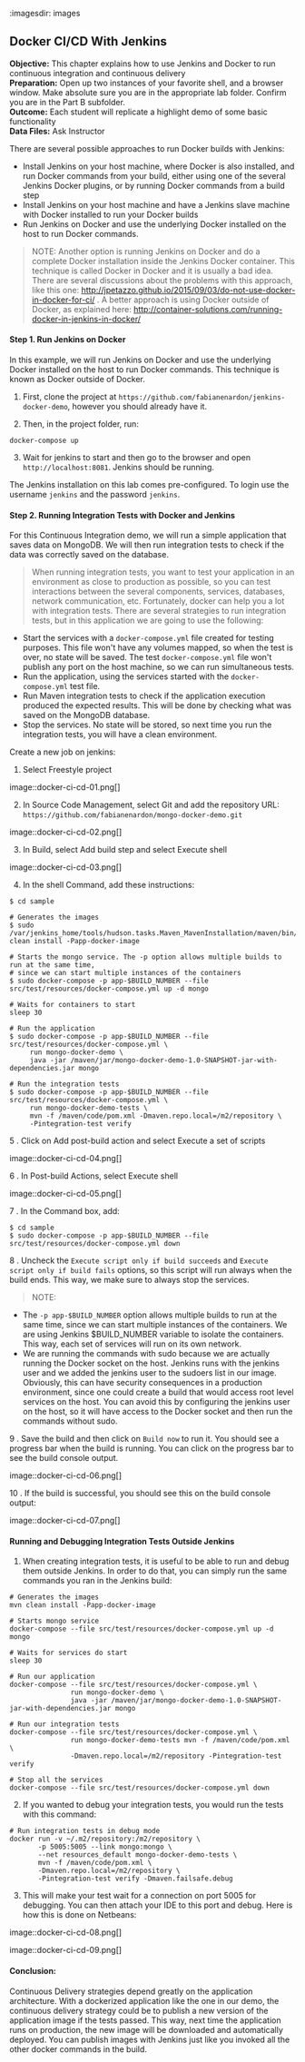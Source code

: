 :imagesdir: images

## Docker CI/CD With Jenkins
**Objective:** This chapter explains how to use Jenkins and Docker to run continuous integration and continuous delivery<br>
**Preparation:** Open up two instances of your favorite shell, and a browser window. Make absolute sure you are in the appropriate lab folder. Confirm you are in the Part B subfolder.<br>
**Outcome:** Each student will replicate a highlight demo of some basic functionality<br>
**Data Files:** Ask Instructor<br>

There are several possible approaches to run Docker builds with Jenkins:
- Install Jenkins on your host machine, where Docker is also installed, and run Docker commands from your build, either using one of the several Jenkins Docker plugins, or by running Docker commands from a build step
- Install Jenkins on your host machine and have a Jenkins slave machine with Docker installed to run your Docker builds
- Run Jenkins on Docker and use the underlying Docker installed on the host to run Docker commands.

>NOTE: Another option is running Jenkins on Docker and do a complete Docker installation inside the Jenkins Docker container. This technique is called Docker in Docker and it is usually a bad idea. There are several discussions about the problems with this approach, like this one: http://jpetazzo.github.io/2015/09/03/do-not-use-docker-in-docker-for-ci/ . A better approach is using Docker outside of Docker, as explained here: http://container-solutions.com/running-docker-in-jenkins-in-docker/

#### Step 1. Run Jenkins on Docker<br>

In this example, we will run Jenkins on Docker and use the underlying Docker installed on the host to run Docker commands. This technique is known as Docker outside of Docker.

1. First, clone the project at `https://github.com/fabianenardon/jenkins-docker-demo`, however you should already have it.

2. Then, in the project folder, run:

```
docker-compose up
```

3. Wait for jenkins to start and then go to the browser and open `http://localhost:8081`. Jenkins should be running.

The Jenkins installation on this lab comes pre-configured. To login use the username `jenkins` and the password `jenkins`.

#### Step 2. Running Integration Tests with Docker and Jenkins
For this Continuous Integration demo, we will run a simple application that saves data on MongoDB. We will then run integration tests to check if the data was correctly saved on the database.

>When running integration tests, you want to test your application in an environment as close to production as possible, so you can test interactions between the several components, services, databases, network communication, etc. Fortunately, docker can help you a lot with integration tests. There are several strategies to run integration tests, but in this application we are going to use the following:
- Start the services with a `docker-compose.yml` file created for testing purposes. This file won't have any volumes mapped, so when the test is over, no state will be saved. The test `docker-compose.yml` file won't publish any port on the host machine, so we can run simultaneous tests.
- Run the application, using the services started with the `docker-compose.yml` test file.
- Run Maven integration tests to check if the application execution produced the expected results. This will be done by checking what was saved on the MongoDB database.
- Stop the services. No state will be stored, so next time you run the integration tests, you will have a clean environment.

Create a new job on jenkins:

1. Select Freestyle project

image::docker-ci-cd-01.png[]

2. In Source Code Management, select Git and add the repository URL: `https://github.com/fabianenardon/mongo-docker-demo.git`

image::docker-ci-cd-02.png[]

3. In Build, select Add build step and select Execute shell

image::docker-ci-cd-03.png[]

4. In the shell Command, add these instructions:

```
$ cd sample

# Generates the images
$ sudo /var/jenkins_home/tools/hudson.tasks.Maven_MavenInstallation/maven/bin/mvn clean install -Papp-docker-image

# Starts the mongo service. The -p option allows multiple builds to run at the same time, 
# since we can start multiple instances of the containers
$ sudo docker-compose -p app-$BUILD_NUMBER --file src/test/resources/docker-compose.yml up -d mongo

# Waits for containers to start
sleep 30

# Run the application
$ sudo docker-compose -p app-$BUILD_NUMBER --file src/test/resources/docker-compose.yml \
     run mongo-docker-demo \
     java -jar /maven/jar/mongo-docker-demo-1.0-SNAPSHOT-jar-with-dependencies.jar mongo 

# Run the integration tests
$ sudo docker-compose -p app-$BUILD_NUMBER --file src/test/resources/docker-compose.yml \
     run mongo-docker-demo-tests \
     mvn -f /maven/code/pom.xml -Dmaven.repo.local=/m2/repository \
     -Pintegration-test verify 
```

5 . Click on Add post-build action and select Execute a set of scripts

image::docker-ci-cd-04.png[]

6 . In Post-build Actions, select Execute shell

image::docker-ci-cd-05.png[]

7 . In the Command box, add:

```
$ cd sample
$ sudo docker-compose -p app-$BUILD_NUMBER --file src/test/resources/docker-compose.yml down
```

8 . Uncheck the `Execute script only if build succeeds` and `Execute script only if build fails` options, so this script will run always when the build ends. This way, we make sure to always stop the services.

>NOTE:
- The `-p app-$BUILD_NUMBER` option allows multiple builds to run at the same time, since we can start multiple instances of the containers. We are using Jenkins $BUILD_NUMBER variable to isolate the containers. This way, each set of services will run on its own network.
- We are running the commands with sudo because we are actually running the Docker socket on the host. Jenkins runs with the jenkins user and we added the jenkins user to the sudoers list in our image. Obviously, this can have security consequences in a production environment, since one could create a build that would access root level services on the host. You can avoid this by configuring the jenkins user on the host, so it will have access to the Docker socket and then run the commands without sudo.

9 . Save the build and then click on `Build now` to run it. You should see a progress bar when the build is running. You can click on the progress bar to see the build console output.

image::docker-ci-cd-06.png[]

10 . If the build is successful, you should see this on the build console output:

image::docker-ci-cd-07.png[]

#### Running and Debugging Integration Tests Outside Jenkins
1. When creating integration tests, it is useful to be able to run and debug them outside Jenkins. In order to do that, you can simply run the same commands you ran in the Jenkins build:

```
# Generates the images
mvn clean install -Papp-docker-image

# Starts mongo service
docker-compose --file src/test/resources/docker-compose.yml up -d mongo 

# Waits for services do start
sleep 30

# Run our application
docker-compose --file src/test/resources/docker-compose.yml \
               run mongo-docker-demo \
               java -jar /maven/jar/mongo-docker-demo-1.0-SNAPSHOT-jar-with-dependencies.jar mongo 

# Run our integration tests
docker-compose --file src/test/resources/docker-compose.yml \
               run mongo-docker-demo-tests mvn -f /maven/code/pom.xml \
               -Dmaven.repo.local=/m2/repository -Pintegration-test verify 

# Stop all the services
docker-compose --file src/test/resources/docker-compose.yml down
```

2. If you wanted to debug your integration tests, you would run the tests with this command:

```
# Run integration tests in debug mode
docker run -v ~/.m2/repository:/m2/repository \
       -p 5005:5005 --link mongo:mongo \
       --net resources_default mongo-docker-demo-tests \
       mvn -f /maven/code/pom.xml \
       -Dmaven.repo.local=/m2/repository \
       -Pintegration-test verify -Dmaven.failsafe.debug
```

3. This will make your test wait for a connection on port 5005 for debugging. You can then attach your IDE to this port and debug. Here is how this is done on Netbeans:

image::docker-ci-cd-08.png[]


image::docker-ci-cd-09.png[]

#### Conclusion:
Continuous Delivery strategies depend greatly on the application architecture. With a dockerized application like the one in our demo, the continuous delivery strategy could be to publish a new version of the application image if the tests passed. This way, next time the application runs on production, the new image will be downloaded and automatically deployed. You can publish images with Jenkins just like you invoked all the other docker commands in the build.
